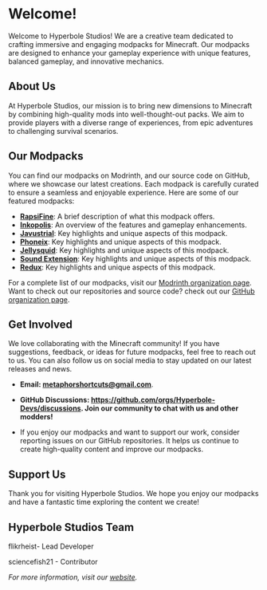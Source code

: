 # Welcome!

Welcome to Hyperbole Studios! We are a creative team dedicated to crafting immersive and engaging modpacks for Minecraft. Our modpacks are designed to enhance your gameplay experience with unique features, balanced gameplay, and innovative mechanics.

## About Us

At Hyperbole Studios, our mission is to bring new dimensions to Minecraft by combining high-quality mods into well-thought-out packs. We aim to provide players with a diverse range of experiences, from epic adventures to challenging survival scenarios.

## Our Modpacks

You can find our modpacks on Modrinth, and our source code on GitHub, where we showcase our latest creations. Each modpack is carefully curated to ensure a seamless and enjoyable experience. Here are some of our featured modpacks:

- **[RapsiFine](https://modrinth.com/modpack/raspifine)**: A brief description of what this modpack offers.
- **[Inkopolis](https://modrinth.com/modpack/inkopolis)**: An overview of the features and gameplay enhancements.
- **[Javustrial](https://modrinth.com/modpack/the-javustrial-project)**: Key highlights and unique aspects of this modpack.
- **[Phoneix](https://modrinth.com/modpack/the-phoneix-project)**: Key highlights and unique aspects of this modpack.
- **[Jellysquid](https://modrinth.com/modpack/jellysquid)**: Key highlights and unique aspects of this modpack.
- **[Sound Extension](https://modrinth.com/modpack/sound-extension)**: Key highlights and unique aspects of this modpack.
- **[Redux](https://modrinth.com/modpack/redux)**: Key highlights and unique aspects of this modpack.

For a complete list of our modpacks, visit our [Modrinth organization page](https://modrinth.com/organization/hyperbole-studios).
Want to check out our repositories and source code? check out our [GitHub organization page](https://github.com/hyperbole-devs).

## Get Involved

We love collaborating with the Minecraft community! If you have suggestions, feedback, or ideas for future modpacks, feel free to reach out to us. You can also follow us on social media to stay updated on our latest releases and news.

- **Email: metaphorshortcuts@gmail.com**.
- **GitHub Discussions: https://github.com/orgs/Hyperbole-Devs/discussions. Join our community to chat with us and other modders!**

- If you enjoy our modpacks and want to support our work, consider reporting issues on our GitHub repositories. It helps us continue to create high-quality content and improve our modpacks.

## Support Us

Thank you for visiting Hyperbole Studios. We hope you enjoy our modpacks and have a fantastic time exploring the content we create!

## Hyperbole Studios Team

flikrheist- Lead Developer

sciencefish21 - Contributor


*For more information, visit our [website](http://wix.hyperbolestudios.info).*

